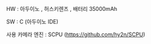 
HW : 아두이노 , 허스키렌즈 , 배터리 35000mAh

SW : C (아두이노 IDE)

사용 카메라 엔진 : SCPU (https://github.com/hy2n/SCPU)
